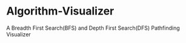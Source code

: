 # Algorithm-Visualizer
A Breadth First Search(BFS) and Depth First Search(DFS) Pathfinding Visualizer 

